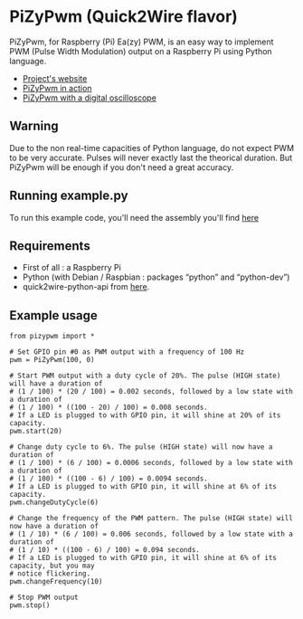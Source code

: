 ﻿PiZyPwm (Quick2Wire flavor)
===========================

PiZyPwm, for Raspberry (Pi) Ea(zy) PWM, is an easy way to implement PWM (Pulse Width Modulation) output on a Raspberry Pi using Python language.

* [Project's website](https://goddess-gate.com/projects/en/raspi/pizypwm)
* [PiZyPwm in action](http://www.youtube.com/watch?v=1X_FYJ5x6Wo)
* [PiZyPwm with a digital oscilloscope](http://www.youtube.com/watch?v=aP1F67PtaVc)


Warning
-------

Due to the non real-time capacities of Python language, do not expect PWM to be very accurate. Pulses will never exactly last the theorical duration. But PiZyPwm will be enough if you don't need a great accuracy.


Running example.py
------------------

To run this example code, you'll need the assembly you'll find [here](https://goddess-gate.com/projects/en/raspi/raspiledmeter)

Requirements
------------

* First of all : a Raspberry Pi
* Python (with Debian / Raspbian : packages “python” and “python-dev”)
* quick2wire-python-api from [here](https://github.com/quick2wire/quick2wire-python-api). 


Example usage
-------------

      
    from pizypwm import *
  
    # Set GPIO pin #0 as PWM output with a frequency of 100 Hz
    pwm = PiZyPwm(100, 0)
    
    # Start PWM output with a duty cycle of 20%. The pulse (HIGH state) will have a duration of
    # (1 / 100) * (20 / 100) = 0.002 seconds, followed by a low state with a duration of
    # (1 / 100) * ((100 - 20) / 100) = 0.008 seconds.
    # If a LED is plugged to with GPIO pin, it will shine at 20% of its capacity.
    pwm.start(20)
    
    # Change duty cycle to 6%. The pulse (HIGH state) will now have a duration of
    # (1 / 100) * (6 / 100) = 0.0006 seconds, followed by a low state with a duration of
    # (1 / 100) * ((100 - 6) / 100) = 0.0094 seconds.
    # If a LED is plugged to with GPIO pin, it will shine at 6% of its capacity.
    pwm.changeDutyCycle(6)
    
    # Change the frequency of the PWM pattern. The pulse (HIGH state) will now have a duration of
    # (1 / 10) * (6 / 100) = 0.006 seconds, followed by a low state with a duration of
    # (1 / 10) * ((100 - 6) / 100) = 0.094 seconds.
    # If a LED is plugged to with GPIO pin, it will shine at 6% of its capacity, but you may
    # notice flickering.
    pwm.changeFrequency(10)
    
    # Stop PWM output
    pwm.stop()

